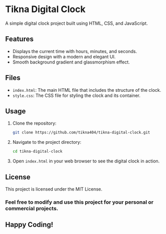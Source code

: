 # Tikna Digital Clock

A simple digital clock project built using HTML, CSS, and JavaScript.


## Features

- Displays the current time with hours, minutes, and seconds.
- Responsive design with a modern and elegant UI.
- Smooth background gradient and glassmorphism effect.

## Files

- `index.html`: The main HTML file that includes the structure of the clock.
- `style.css`: The CSS file for styling the clock and its container.

## Usage

1. Clone the repository:

    ```sh
    git clone https://github.com/tikna404/tikna-digital-clock.git
    ```

2. Navigate to the project directory:

    ```sh
    cd tikna-digital-clock
    ```

3. Open `index.html` in your web browser to see the digital clock in action.

## License
This project is licensed under the MIT License.

 ### Feel free to modify and use this project for your personal or commercial projects.

 ## Happy Coding!
